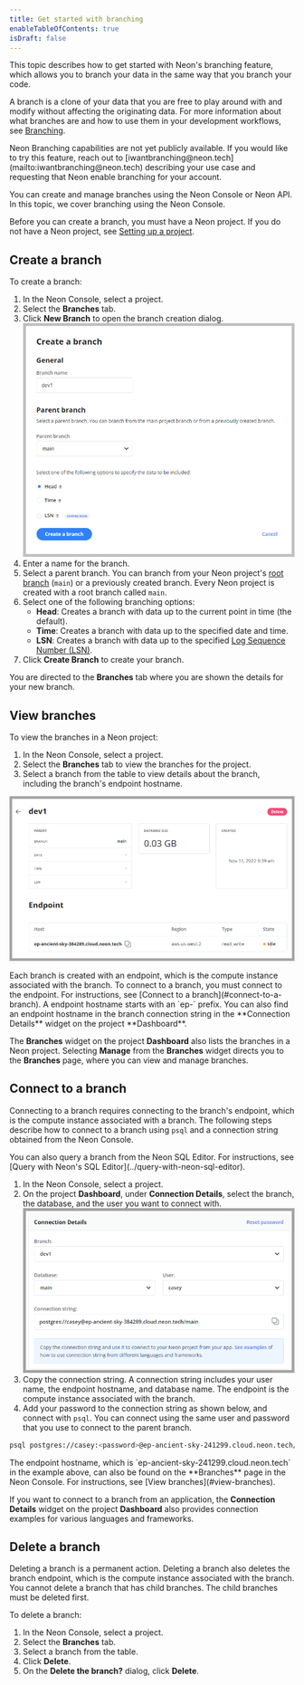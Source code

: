 ```yaml
---
title: Get started with branching
enableTableOfContents: true
isDraft: false
---
```


This topic describes how to get started with Neon's branching feature, which allows you to branch your data in the same way that you branch your code.

A branch is a clone of your data that you are free to play around with and modify without affecting the originating data.
For more information about what branches are and how to use them in your development workflows, see [Branching](../../conceptual-guides/branching).

<Admonition type="note">
Neon Branching capabilities are not yet publicly available. If you would like to try this feature, reach out to [iwantbranching@neon.tech](mailto:iwantbranching@neon.tech) describing your use case and requesting that Neon enable branching for your account.
</Admonition>

You can create and manage branches using the Neon Console or Neon API. In this topic, we cover branching using the Neon Console.

Before you can create a branch, you must have a Neon project. If you do not have a Neon project, see [Setting up a project](../setting-up-a-project).

## Create a branch

To create a branch:

1. In the Neon Console, select a project.
2. Select the **Branches** tab.
3. Click **New Branch** to open the branch creation dialog.
![Create branch dialog](./images/create_branch.png)
4. Enter a name for the branch.
5. Select a parent branch. You can branch from your Neon project's [root branch](../../reference/glossary/#root-branch) (`main`) or a previously created branch. Every Neon project is created with a root branch called `main`.  
6. Select one of the following branching options:
    - **Head**: Creates a branch with data up to the current point in time (the default).
    - **Time**: Creates a branch with data up to the specified date and time.
    - **LSN**: Creates a branch with data up to the specified [Log Sequence Number (LSN)](../../reference/glossary/#lsn).
7. Click **Create Branch** to create your branch.

You are directed to the **Branches** tab where you are shown the details for your new branch.

## View branches

To view the branches in a Neon project:

1. In the Neon Console, select a project.
2. Select the **Branches** tab to view the branches for the project.
3. Select a branch from the table to view details about the branch, including the branch's endpoint hostname.

![Branch details](./images/branch_details.png)

<Admonition type="note">
Each branch is created with an endpoint, which is the compute instance associated with the branch. To connect to a branch, you must connect to the endpoint. For instructions, see [Connect to a branch](#connect-to-a-branch). A endpoint hostname starts with an `ep-` prefix. You can also find an endpoint hostname in the branch connection string in the **Connection Details** widget on the project **Dashboard**.
</Admonition>

The **Branches** widget on the project **Dashboard** also lists the branches in a Neon project. Selecting **Manage** from the **Branches** widget directs you to the **Branches** page, where you can view and manage branches.

## Connect to a branch

Connecting to a branch requires connecting to the branch's endpoint, which is the compute instance associated with a branch. The following steps describe how to connect to a branch using `psql` and a connection string obtained from the Neon Console.

<Admonition type="tip">
You can also query a branch from the Neon SQL Editor. For instructions, see [Query with Neon's SQL Editor](../query-with-neon-sql-editor).
</Admonition>

1. In the Neon Console, select a project.
2. On the project **Dashboard**, under **Connection Details**, select the branch, the database, and the user you want to connect with.
![Connection details widget](./images/connection_details.png)
3. Copy the connection string. A connection string includes your user name, the endpoint hostname, and database name. The endpoint is the compute instance associated with the branch.
5. Add your password to the connection string as shown below, and connect with `psql`. You can connect using the same user and password that you use to connect to the parent branch.

  ```bash
  psql postgres://casey:<password>@ep-ancient-sky-241299.cloud.neon.tech/main
  ```

<Admonition type="tip">
The endpoint hostname, which is `ep-ancient-sky-241299.cloud.neon.tech` in the example above, can also be found on the **Branches** page in the Neon Console. For instructions, see [View branches](#view-branches).
</Admonition>

If you want to connect to a branch from an application, the **Connection Details** widget on the project **Dashboard** also provides connection examples for various languages and frameworks.

## Delete a branch

Deleting a branch is a permanent action. Deleting a branch also deletes the branch endpoint, which is the compute instance associated with the branch. You cannot delete a branch that has child branches. The child branches must be deleted first.

To delete a branch:

1. In the Neon Console, select a project.
2. Select the **Branches** tab.
3. Select a branch from the table.
3. Click **Delete**.
4. On the **Delete the branch?** dialog, click **Delete**.
